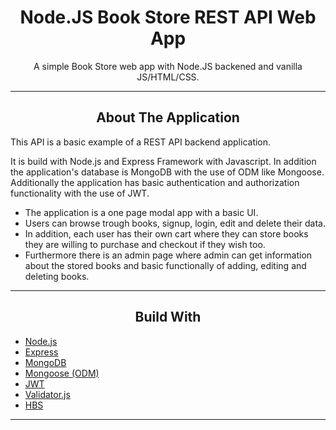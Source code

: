 <div></div>
<h1  align="center">Node.JS  Book Store REST API Web App</h1>

<div align="center">
  <p align="center">
    A simple Book Store web app with Node.JS backened and vanilla JS/HTML/CSS.
  </p>
</div>
<hr>
<h2 align="center">About The Application </h2>
This API is a basic example of a REST API backend application.

It is build with Node.js and Express Framework with Javascript. In addition the application's database is MongoDB with the use of ODM like Mongoose.
Additionally the application has basic authentication and authorization functionality with the use of JWT.

- The application is a one page modal app with a basic UI.
- Users can browse trough books, signup, login, edit and delete their data. 
- In addition, each user has their own cart where they can store books they are willing to purchase and checkout if they wish too.
- Furthermore there is an admin page where admin can get information about the stored books and basic functionally of adding, editing and deleting books.
<hr>
<h2 align="center">Build With </h2>

-   [Node.js](https://nodejs.org/en/)
-   [Express](https://expressjs.com/)
-   [MongoDB](https://www.mongodb.com/)
-   [Mongoose (ODM)](https://mongoosejs.com/)
-   [JWT](https://www.npmjs.com/package/jsonwebtoken)
-   [Validator.js](https://www.npmjs.com/package/validator)
-   [HBS](https://www.npmjs.com/package/hbs)
<hr>
